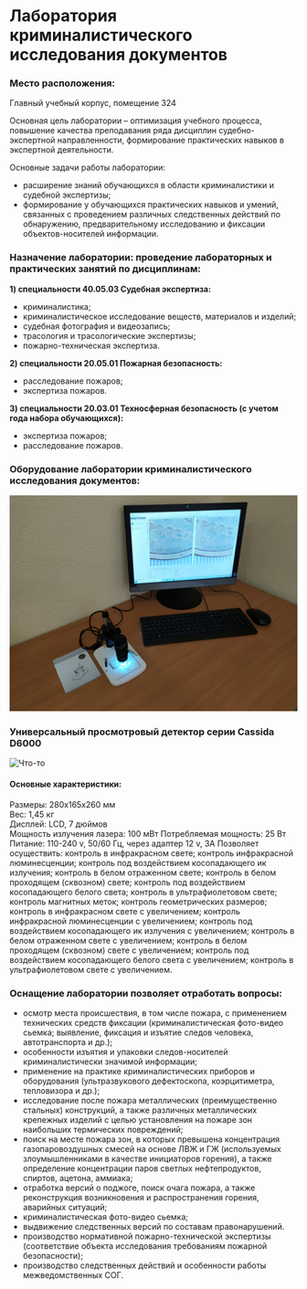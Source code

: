 # Лаборатория криминалистического исследования документов
### Место расположения:
Главный учебный корпус, помещение 324 


 Основная цель лаборатории – оптимизация учебного процесса, повышение качества преподавания ряда дисциплин судебно-экспертной направленности, формирование практических навыков в экспертной деятельности.

Основные задачи работы лаборатории:
- расширение знаний обучающихся в области криминалистики и судебной экспертизы;
- формирование у обучающихся практических навыков и умений, связанных с проведением различных следственных действий по обнаружению, предварительному исследованию и фиксации объектов-носителей информации.


### Назначение лаборатории: проведение лабораторных и практических занятий по дисциплинам: 

**1) специальности 40.05.03 Судебная экспертиза:**
- криминалистика;
- криминалистическое исследование веществ, материалов и изделий;
- судебная фотография и видеозапись;
- трасология и трасологические экспертизы;
- пожарно-техническая экспертиза.

**2) специальности 20.05.01 Пожарная безопасность:**
- расследование пожаров;
- экспертиза пожаров.

**3) специальности 20.03.01 Техносферная безопасность (с учетом года набора обучающихся):**
- экспертиза пожаров;
- расследование пожаров.

### Оборудование лаборатории криминалистического исследования документов:
![Что-то](IMG_20210120_120553.jpg "Место проведения пожароопасных работ")

### Универсальный просмотровый детектор серии Cassida D6000
![Что-то](IMG_20210120_120813.jpg "Место проведения пожароопасных работ")
#### Основные характеристики: 
Размеры: 280х165х260 мм  
Вес: 1,45 кг  
Дисплей: LCD, 7 дюймов  
Мощность излучения лазера: 100 мВт Потребляемая мощность: 25 Вт  
Питание: 110-240 v, 50/60 Гц, через адаптер 12 v, 3A 
Позволяет осуществить: контроль в инфракрасном свете; контроль инфракрасной люминесценции; контроль под воздействием косопадающего ик излучения; контроль в белом отраженном 
свете; контроль в белом проходящем (сквозном) свете; контроль под воздействием косопадающего белого света; контроль в ультрафиолетовом свете; контроль магнитных меток; 
контроль геометрических размеров; контроль в инфракрасном свете с увеличением; контроль инфракрасной люминесценции с увеличением; контроль под воздействием косопадающего ик 
излучения с увеличением; контроль в белом отраженном свете с увеличением; контроль в белом проходящем (сквозном) свете с увеличением; контроль под воздействием косопадающего белого света с увеличением; контроль в ультрафиолетовом свете с увеличением.

### Оснащение лаборатории позволяет отработать вопросы:
- осмотр места происшествия, в том числе пожара, с применением технических средств фиксации (криминалистическая фото-видео сьемка; выявление, фиксация и изъятие следов человека, автотранспорта и др.);
- особенности изъятия и упаковки следов-носителей криминалистически значимой информации;
- применение на практике криминалистических приборов и оборудования (ультразвукового дефектоскопа, коэрцитиметра, тепловизора и др.);
- исследование после пожара металлических (преимущественно стальных) конструкций, а также различных металлических крепежных изделий с целью установления на пожаре зон наибольших термических повреждений;
- поиск на месте пожара зон, в которых превышена концентрация газопаровоздушных смесей на основе ЛВЖ и ГЖ (используемых злоумышленниками в качестве инициаторов горения), а также определение концентрации паров светлых нефтепродуктов, спиртов, ацетона, аммиака;
- отработка версий о поджоге, поиск очага пожара, а также реконструкция возникновения и распространения горения, аварийных ситуаций;
- криминалистическая фото-видео сьемка;
- выдвижение следственных версий по составам правонарушений.
- производство нормативной пожарно-технической экспертизы (соответствие объекта исследования требованиям пожарной безопасности);
- производство следственных действий и особенности работы межведомственных СОГ.
